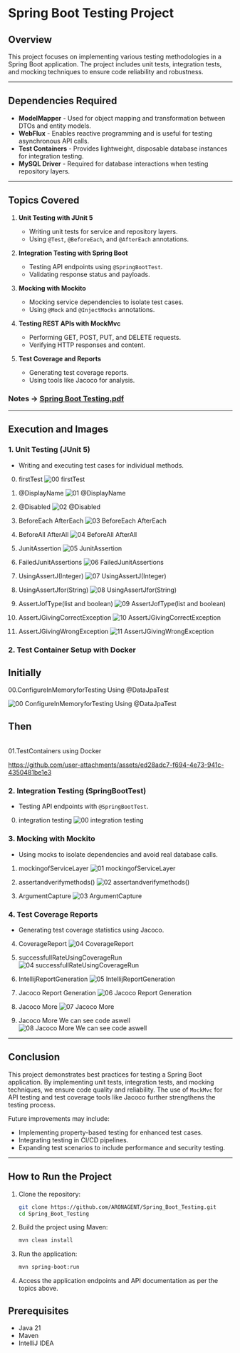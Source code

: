 # Spring Boot Testing Project

## Overview
This project focuses on implementing various testing methodologies in a Spring Boot application. The project includes unit tests, integration tests, and mocking techniques to ensure code reliability and robustness.

---
## Dependencies Required

- **ModelMapper** - Used for object mapping and transformation between DTOs and entity models.
- **WebFlux** - Enables reactive programming and is useful for testing asynchronous API calls.
- **Test Containers** - Provides lightweight, disposable database instances for integration testing.
- **MySQL Driver** - Required for database interactions when testing repository layers.

---
## Topics Covered

1. **Unit Testing with JUnit 5**
   - Writing unit tests for service and repository layers.
   - Using `@Test`, `@BeforeEach`, and `@AfterEach` annotations.

2. **Integration Testing with Spring Boot**
   - Testing API endpoints using `@SpringBootTest`.
   - Validating response status and payloads.

3. **Mocking with Mockito**
   - Mocking service dependencies to isolate test cases.
   - Using `@Mock` and `@InjectMocks` annotations.

4. **Testing REST APIs with MockMvc**
   - Performing GET, POST, PUT, and DELETE requests.
   - Verifying HTTP responses and content.

5. **Test Coverage and Reports**
   - Generating test coverage reports.
   - Using tools like Jacoco for analysis.

### Notes -> [Spring Boot Testing.pdf](https://github.com/user-attachments/files/19169944/Spring.Boot.Testing.pdf)

---
## Execution and Images

### **1. Unit Testing (JUnit 5)**
- Writing and executing test cases for individual methods.

00. firstTest
![00 firstTest](https://github.com/user-attachments/assets/d83f2b66-54c7-4be5-b47f-6773257dfcfc)

01. @DisplayName
![01 @DisplayName](https://github.com/user-attachments/assets/ffec7ed4-edb6-4364-8435-d7f1015d3534)

02. @Disabled
![02 @Disabled](https://github.com/user-attachments/assets/1ef0fd38-0b88-4594-91fb-8c85a37826c1)

03. BeforeEach AfterEach
![03 BeforeEach AfterEach](https://github.com/user-attachments/assets/cf7577ea-498d-40e0-bf46-0d29a0f736ba)

04. BeforeAll AfterAll
![04 BeforeAll AfterAll](https://github.com/user-attachments/assets/c166bb0e-c58f-4221-b99c-604e3d90413c)

05. JunitAssertion
![05 JunitAssertion](https://github.com/user-attachments/assets/8696a757-edd0-45c4-87c4-1e20120078e8)

06. FailedJunitAssertions
![06 FailedJunitAssertions](https://github.com/user-attachments/assets/c7f27234-91d0-466d-a598-f60008ca29d5)

07. UsingAssertJ(Integer)
![07 UsingAssertJ(Integer)](https://github.com/user-attachments/assets/5d3058ef-52ad-4097-8f85-f0eacd2ed923)

08. UsingAssertJfor(String)
![08 UsingAssertJfor(String)](https://github.com/user-attachments/assets/f6d3b20d-8d4c-4ed6-9a94-885c4a758e73)

09. AssertJofType(list and boolean)
![09 AssertJofType(list and boolean)](https://github.com/user-attachments/assets/2f45bea2-efb7-41ed-be49-c36109d5f528)

10. AssertJGivingCorrectException
![10 AssertJGivingCorrectException](https://github.com/user-attachments/assets/a0e914b5-7bc0-49e2-a46f-3c91891337e8)

11. AssertJGivingWrongException
![11 AssertJGivingWrongException](https://github.com/user-attachments/assets/649b7b90-fb86-424e-a3bc-08b4422100b8)

### **2. Test Container Setup with Docker**
## Initially
00.ConfigureInMemoryforTesting Using @DataJpaTest
<br>

![00 ConfigureInMemoryforTesting Using @DataJpaTest](https://github.com/user-attachments/assets/248d8cf5-6752-47e7-90b0-315928337cbf)
<br>

## Then
<br>
01.TestContainers using Docker
<br>

https://github.com/user-attachments/assets/ed28adc7-f694-4e73-941c-4350481be1e3



### **2. Integration Testing (SpringBootTest)**
- Testing API endpoints with `@SpringBootTest`.

00. integration testing
![00 integration testing](https://github.com/user-attachments/assets/dd4fd40d-0c4a-4b2c-b050-8dd18b718f3a)

### **3. Mocking with Mockito**
- Using mocks to isolate dependencies and avoid real database calls.

01. mockingofServiceLayer
![01 mockingofServiceLayer](https://github.com/user-attachments/assets/f1971712-d80e-4a3a-9062-0968a439a2ba)

02. assertandverifymethods()
![02 assertandverifymethods()](https://github.com/user-attachments/assets/54556e1f-8f8b-4f52-9ae7-5a0fe3ed0b56)

03. ArgumentCapture
![03 ArgumentCapture](https://github.com/user-attachments/assets/7301f8f1-5f3d-4271-8da2-159f7188d240)

### **4. Test Coverage Reports**
- Generating test coverage statistics using Jacoco.

04. CoverageReport
![04 CoverageReport](https://github.com/user-attachments/assets/101fa945-e2b2-4554-b067-26e9ccd6f007)

04. successfullRateUsingCoverageRun
![04 successfullRateUsingCoverageRun](https://github.com/user-attachments/assets/bc37468f-43b4-4803-8713-4b0a211ec069)

05. IntellijReportGeneration
![05 IntellijReportGeneration](https://github.com/user-attachments/assets/41e3962f-be2d-4e61-9c1f-75b7ff239c29)

06. Jacoco Report Generation
![06 Jacoco Report Generation](https://github.com/user-attachments/assets/dd05a60d-2e7e-4879-b1c9-05add2099777)

07. Jacoco More
![07 Jacoco More](https://github.com/user-attachments/assets/d685bbb7-62e4-476d-bb10-e06d406d21ea)

08. Jacoco More We can see code aswell
![08 Jacoco More We can see code aswell](https://github.com/user-attachments/assets/bc1bd58f-1890-4afb-9629-45982f2bc285)

---
## Conclusion

This project demonstrates best practices for testing a Spring Boot application. By implementing unit tests, integration tests, and mocking techniques, we ensure code quality and reliability. The use of `MockMvc` for API testing and test coverage tools like Jacoco further strengthens the testing process.

Future improvements may include:
- Implementing property-based testing for enhanced test cases.
- Integrating testing in CI/CD pipelines.
- Expanding test scenarios to include performance and security testing.

---
## How to Run the Project
1. Clone the repository:
   ```bash
   git clone https://github.com/ARONAGENT/Spring_Boot_Testing.git
   cd Spring_Boot_Testing
   ```
2. Build the project using Maven:
   ```bash
   mvn clean install
   ```
3. Run the application:
   ```bash
   mvn spring-boot:run
   ```
4. Access the application endpoints and API documentation as per the topics above.

## Prerequisites
- Java 21
- Maven
- IntelliJ IDEA
